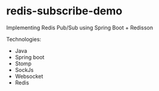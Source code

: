 # redis-subscribe-demo
Implementing Redis Pub/Sub using Spring Boot + Redisson

Technologies:
* Java
* Spring boot
* Stomp
* SockJs
* Websocket
* Redis
